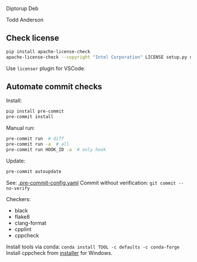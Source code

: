 Diptorup Deb

Todd Anderson

## Check license

```bash
pip install apache-license-check
apache-license-check --copyright "Intel Corporation" LICENSE setup.py dpctl
```

Use `licenser` plugin for VSCode.


## Automate commit checks

Install:

```bash
pip install pre-commit
pre-commit install
```

Manual run:

```bash
pre-commit run  # diff
pre-commit run -a  # all
pre-commit run HOOK_ID -a  # only hook
```

Update:
```bash
pre-commit autoupdate
```


See: [.pre-commit-config.yaml]()
Commit without verification: `git commit --no-verify`

Checkers:
- black
- flake8
- clang-format
- cpplint
- cppcheck

Install tools via conda: `conda install TOOL -c defaults -c conda-forge`
Install cppcheck from [installer](http://cppcheck.sourceforge.net) for Windows.
